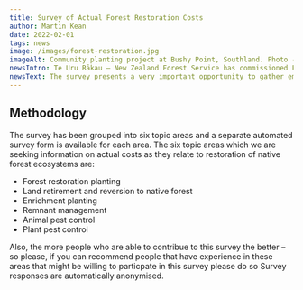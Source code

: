 ```yaml
---
title: Survey of Actual Forest Restoration Costs
author: Martin Kean
date: 2022-02-01
tags: news
image: /images/forest-restoration.jpg
imageAlt: Community planting project at Bushy Point, Southland. Photo - Jesse Bythell
newsIntro: Te Uru Rākau – New Zealand Forest Service has commissioned Forbes Ecology Limited to survey of the actual costs associated with native forest restoration activities. The work relates to an evaluation of native forest grant schemes and also Government’s obligations to investigate native forestry recommendations made by the Climate Change Commission.
newsText: The survey presents a very important opportunity to gather emprical data on actual forest restoration costs. We recognise your experience in this area and encourage you to participate in the survey.
---
```


## Methodology
The survey has been grouped into six topic areas and a separate automated survey form is available for each area. The six topic areas which we are seeking information on actual costs as they relate to restoration of native forest ecosystems are:

- Forest restoration planting
- Land retirement and reversion to native forest
- Enrichment planting
- Remnant management
- Animal pest control
- Plant pest control

Also, the more people who are able to contribue to this survey the better – so please, if you can recommend people that have experience in these areas that might be willing to particpate in this survey please do so Survey responses are automatically anonymised.